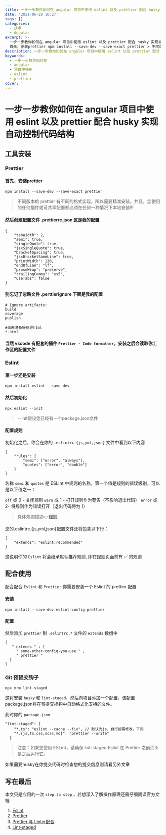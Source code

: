 ```yaml
---
title: 一步一步教你如何在 angular 项目中使用 eslint 以及 prettier 配合 husky 实现自动控制代码结构
date: '2021-06-29 16:27'
tags: []
categories:
  - 技术
  - Angular
excerpt: >-
  一步一步教你如何在 angular 项目中使用 eslint 以及 prettier 配合 husky 实现自动控制代码结构 工具安装 Prettier
  首先，安装prettier npm install --save-dev --save-exact prettier > 不同版本的 pretti...
description: 一步一步教你如何在 angular 项目中使用 eslint 以及 prettier 配合 husky 实现自动控制代码结构 - 详细介绍与实践经验分享
keywords:
  - 一步一步教你如何在
  - angular
  - 项目中使用
  - eslint
  - prettier
cover: ''
---
```


# 一步一步教你如何在 angular 项目中使用 eslint 以及 prettier 配合 husky 实现自动控制代码结构

## 工具安装

### Prettier

#### 首先，安装prettier

```
npm install --save-dev --save-exact prettier
```

> 不同版本的 prettier 有不同的格式实现，所以需要精准安装，并且，您使用的任何插件或可共享配置都必须在任何一种情况下本地安装!!!

#### 然后创建配置文件 .prettierrc.json 这是我的配置

```
{
    "tabWidth": 2,
    "semi": true,
    "singleQuote": true,
    "jsxSingleQuote": true,
    "bracketSpacing": true,
    "jsxBracketSameLine": true,
    "printWidth": 120,
    "endOfLine": "lf",
    "proseWrap": "preserve",
    "trailingComma": "es5",
    "useTabs": false
}
```

#### 别忘记了忽略文件 .perttierignore 下面是我的配置

```
# Ignore artifacts:
build
coverage
publish

#尚未准备好处理html
*.html
```

#### 当然 vscode 有配套的插件 `Prettier - Code formatter`，安装之后会读取你工作区的配置文件

### Eslint

#### 第一步还是安装

```
npm install eslint --save-dev
```

#### 然后初始化

```
npx eslint --init
```

> --init假设您已经有一个package.json文件

#### 配置规则

初始化之后，你会在你的 `.eslintrc.{js,yml,json}` 文件中看到以下内容

```
{
    "rules": {
        "semi": ["error", "always"],
        "quotes": ["error", "double"]
    }
}
```

名称 `semi` 和 `quotes` 是 ESLint 中规则的名称。第一个值是规则的错误级别，可以是以下值之一：

`off` 或 0 - 关闭规则
`warn` 或 1 - 打开规则作为警告（不影响退出代码）
`error` 或 2- 将规则作为错误打开（退出代码将为 1）

> 具体规则描述👉[规则](https://eslint.org/docs/rules/)

您的.eslintrc.{js,yml,json}配置文件还将包含以下行：

```
{
    "extends": "eslint:recommended"
}
```

这说明你的 `Eslint` 将会继承默认推荐规则, 即在[规则](https://eslint.org/docs/rules/)页面前有 ✅ 的规则

## 配合使用

配合配合 `Eslint` 和 `Prettier` 你需要安装一个 Eslint 的 prettier 配置

#### 安装

```
npm install --save-dev eslint-config-prettier
```

#### 配置

然后添加 `prettier` 到 `.eslintrc.*` 文件的 `extends` 数组中

```
{
   " extends " : [
     " some-other-config-you-use " ,
     " prettier "
  ]
}
```

### Git 预提交钩子

```
npx mrm lint-staged
```

这将安装 `husky` 和 `lint-staged`，然后向项目添加一个配置，该配置package.json将在预提交挂钩中自动格式化支持的文件。

此时你的 `package.json`

```
"lint-staged": {
    "*.ts": "eslint --cache --fix", // 默认为js，自行按需修改，下同
    "*.{js,ts,css,scss,md}": "prettier --write"
  }
```

> 注意：如果您使用 ESLint，请确保 lint-staged Eslint 在 Prettier 之前而不是之后运行它。

如果需要husky在你提交代码时检查您的提交信息则请看另外文章

## 写在最后

本文只是应用的一次 `step to step` ，若想深入了解操作原理还需仔细阅读官方文档

1. [Eslint](https://eslint.org/docs/user-guide/getting-started)
2. [Prettier](https://prettier.io/docs/en/index.html)
3. [Prettier 与 Linter配合](https://prettier.io/docs/en/integrating-with-linters.html)
4. [Lint-staged](https://github.com/okonet/lint-staged)
